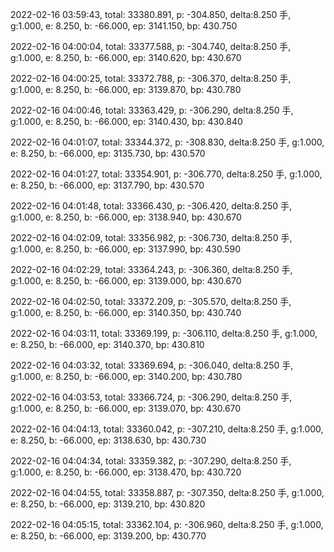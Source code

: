 2022-02-16 03:59:43, total: 33380.891, p: -304.850, delta:8.250 手, g:1.000, e: 8.250, b: -66.000, ep: 3141.150, bp: 430.750

2022-02-16 04:00:04, total: 33377.588, p: -304.740, delta:8.250 手, g:1.000, e: 8.250, b: -66.000, ep: 3140.620, bp: 430.670

2022-02-16 04:00:25, total: 33372.788, p: -306.370, delta:8.250 手, g:1.000, e: 8.250, b: -66.000, ep: 3139.870, bp: 430.780

2022-02-16 04:00:46, total: 33363.429, p: -306.290, delta:8.250 手, g:1.000, e: 8.250, b: -66.000, ep: 3140.430, bp: 430.840

2022-02-16 04:01:07, total: 33344.372, p: -308.830, delta:8.250 手, g:1.000, e: 8.250, b: -66.000, ep: 3135.730, bp: 430.570

2022-02-16 04:01:27, total: 33354.901, p: -306.770, delta:8.250 手, g:1.000, e: 8.250, b: -66.000, ep: 3137.790, bp: 430.570

2022-02-16 04:01:48, total: 33366.430, p: -306.420, delta:8.250 手, g:1.000, e: 8.250, b: -66.000, ep: 3138.940, bp: 430.670

2022-02-16 04:02:09, total: 33356.982, p: -306.730, delta:8.250 手, g:1.000, e: 8.250, b: -66.000, ep: 3137.990, bp: 430.590

2022-02-16 04:02:29, total: 33364.243, p: -306.360, delta:8.250 手, g:1.000, e: 8.250, b: -66.000, ep: 3139.000, bp: 430.670

2022-02-16 04:02:50, total: 33372.209, p: -305.570, delta:8.250 手, g:1.000, e: 8.250, b: -66.000, ep: 3140.350, bp: 430.740

2022-02-16 04:03:11, total: 33369.199, p: -306.110, delta:8.250 手, g:1.000, e: 8.250, b: -66.000, ep: 3140.370, bp: 430.810

2022-02-16 04:03:32, total: 33369.694, p: -306.040, delta:8.250 手, g:1.000, e: 8.250, b: -66.000, ep: 3140.200, bp: 430.780

2022-02-16 04:03:53, total: 33366.724, p: -306.290, delta:8.250 手, g:1.000, e: 8.250, b: -66.000, ep: 3139.070, bp: 430.670

2022-02-16 04:04:13, total: 33360.042, p: -307.210, delta:8.250 手, g:1.000, e: 8.250, b: -66.000, ep: 3138.630, bp: 430.730

2022-02-16 04:04:34, total: 33359.382, p: -307.290, delta:8.250 手, g:1.000, e: 8.250, b: -66.000, ep: 3138.470, bp: 430.720

2022-02-16 04:04:55, total: 33358.887, p: -307.350, delta:8.250 手, g:1.000, e: 8.250, b: -66.000, ep: 3139.210, bp: 430.820

2022-02-16 04:05:15, total: 33362.104, p: -306.960, delta:8.250 手, g:1.000, e: 8.250, b: -66.000, ep: 3139.200, bp: 430.770